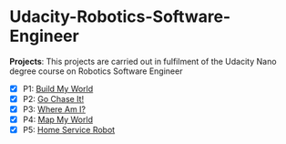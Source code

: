 # Udacity-Robotics-Software-Engineer
**Projects**: 
This projects are carried out in fulfilment of the Udacity Nano degree course on Robotics Software Engineer
 - [x] P1: [Build My World](P1)   
 - [x] P2: [Go Chase It!](P2)
 - [x] P3: [Where Am I?](P3)
 - [x] P4: [Map My World](P4)
 - [x] P5: [Home Service Robot](P5)
